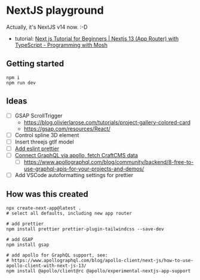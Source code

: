 
# NextJS playground

Actually, it's NextJS v14 now. :-D 

- tutorial: [Next js Tutorial for Beginners | Nextjs 13 (App Router) with TypeScript - Programming with Mosh](https://www.youtube.com/watch?v=ZVnjOPwW4ZA&t=602s)

## Getting started 
```
npm i
npm run dev
```

## Ideas

- [ ] GSAP ScrollTrigger
  - https://blog.olivierlarose.com/tutorials/project-gallery-colored-card
  - https://gsap.com/resources/React/
- [ ] Control spline 3D element
- [ ] Insert threejs gtlf model
- [ ] [Add eslint prettier](https://github.com/prettier/eslint-config-prettier)
- [ ] [Connect GraphQL via apollo, fetch CraftCMS data](https://www.apollographql.com/blog/apollo-client/next-js/how-to-use-apollo-client-with-next-js-13/)
  - [ ] https://www.apollographql.com/blog/community/backend/8-free-to-use-graphql-apis-for-your-projects-and-demos/
- [ ] Add VSCode autoformatting settings for prettier

## How was this created

```
npx create-next-app@latest .
# select all defaults, including new app router

# add prettier
npm install prettier prettier-plugin-tailwindcss --save-dev

# add GSAP
npm install gsap

# add apollo for GraphQL support, see:
# https://www.apollographql.com/blog/apollo-client/next-js/how-to-use-apollo-client-with-next-js-13/
npm install @apollo/client@rc @apollo/experimental-nextjs-app-support

```
